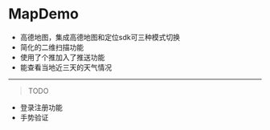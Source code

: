 # MapDemo
- 高德地图，集成高德地图和定位sdk可三种模式切换
- 简化的二维扫描功能
- 使用了个推加入了推送功能
- 能查看当地近三天的天气情况

***
>TODO

- 登录注册功能
- 手势验证
